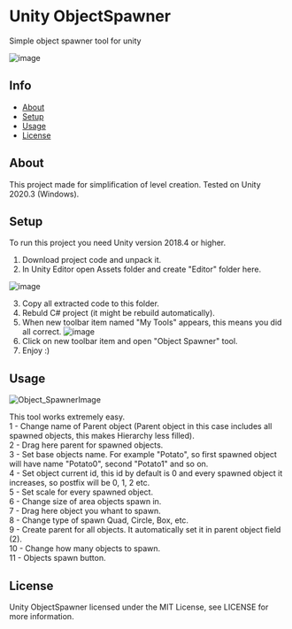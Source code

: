 # Unity ObjectSpawner
Simple object spawner tool for unity

![image](https://user-images.githubusercontent.com/73479696/165824474-42bc6d21-9142-4182-8928-dc9cd2f582e0.png)
## Info
* [About](#about)
* [Setup](#setup)
* [Usage](#usage)
* [License](#license)

## About
This project made for simplification of level creation.
Tested on Unity 2020.3 (Windows).

## Setup
To run this project you need Unity version 2018.4 or higher.
1. Download project code and unpack it.
2. In Unity Editor open Assets folder and create "Editor" folder here.

![image](https://user-images.githubusercontent.com/73479696/165829852-c739bfa2-9253-44ae-8335-612b62ae2640.png)

3. Copy all extracted code to this folder.
4. Rebuld C# project (it might be rebuild automatically).
5. When new toolbar item named "My Tools" appears, this means you did all correct.
![image](https://user-images.githubusercontent.com/73479696/165829309-07cc1827-0344-4a57-b03a-0d3d18bb32b7.png)
6. Click on new toolbar item and open "Object Spawner" tool.
7. Enjoy :)

## Usage
![Object_SpawnerImage](https://user-images.githubusercontent.com/73479696/165831260-7f9990ad-1dbd-4809-84f1-6bd95a66f60c.jpg)

This tool works extremely easy.  <br />
1 - Change name of Parent object (Parent object in this case includes all spawned objects, this makes Hierarchy less filled). <br />
2 - Drag here parent for spawned objects.  <br />
3 - Set base objects name. For example "Potato", so first spawned object will have name "Potato0", second "Potato1" and so on. <br />
4 - Set object current id, this id by default is 0 and every spawned object it increases, so postfix will be 0, 1, 2 etc. <br />
5 - Set scale for every spawned object.  <br />
6 - Change size of area objects spawn in. <br />
7 - Drag here object you whant to spawn. <br />
8 - Change type of spawn Quad, Circle, Box, etc.  <br />
9 - Create parent for all objects. It automatically set it in parent object field (2). <br />
10 - Change how many objects to spawn. <br />
11 - Objects spawn button. <br />
## License
Unity ObjectSpawner licensed under the MIT License, see LICENSE for more information.


